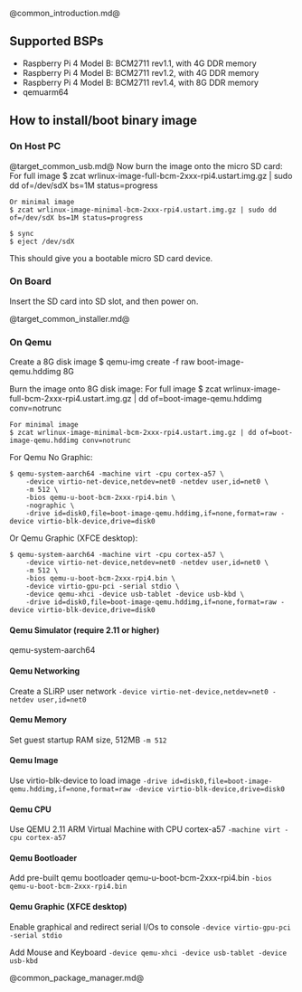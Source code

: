 @common_introduction.md@
## Supported BSPs
- Raspberry Pi 4 Model B: BCM2711 rev1.1, with 4G DDR memory
- Raspberry Pi 4 Model B: BCM2711 rev1.2, with 4G DDR memory
- Raspberry Pi 4 Model B: BCM2711 rev1.4, with 8G DDR memory
- qemuarm64

## How to install/boot binary image

### On Host PC
@target_common_usb.md@
Now burn the image onto the micro SD card:
    For full image
    $ zcat wrlinux-image-full-bcm-2xxx-rpi4.ustart.img.gz | sudo dd of=/dev/sdX bs=1M status=progress

    Or minimal image
    $ zcat wrlinux-image-minimal-bcm-2xxx-rpi4.ustart.img.gz | sudo dd of=/dev/sdX bs=1M status=progress

    $ sync
    $ eject /dev/sdX

This should give you a bootable micro SD card device.

### On Board
Insert the SD card into SD slot, and then power on.

@target_common_installer.md@
### On Qemu
Create a 8G disk image
    $ qemu-img create -f raw boot-image-qemu.hddimg 8G

Burn the image onto 8G disk image:
    For full image
    $ zcat wrlinux-image-full-bcm-2xxx-rpi4.ustart.img.gz | dd of=boot-image-qemu.hddimg conv=notrunc

    For minimal image
    $ zcat wrlinux-image-minimal-bcm-2xxx-rpi4.ustart.img.gz | dd of=boot-image-qemu.hddimg conv=notrunc

For Qemu No Graphic:

    $ qemu-system-aarch64 -machine virt -cpu cortex-a57 \
        -device virtio-net-device,netdev=net0 -netdev user,id=net0 \
        -m 512 \
        -bios qemu-u-boot-bcm-2xxx-rpi4.bin \
        -nographic \
        -drive id=disk0,file=boot-image-qemu.hddimg,if=none,format=raw -device virtio-blk-device,drive=disk0

Or Qemu Graphic (XFCE desktop):

    $ qemu-system-aarch64 -machine virt -cpu cortex-a57 \
        -device virtio-net-device,netdev=net0 -netdev user,id=net0 \
        -m 512 \
        -bios qemu-u-boot-bcm-2xxx-rpi4.bin \
        -device virtio-gpu-pci -serial stdio \
        -device qemu-xhci -device usb-tablet -device usb-kbd \
        -drive id=disk0,file=boot-image-qemu.hddimg,if=none,format=raw -device virtio-blk-device,drive=disk0

#### Qemu Simulator (require 2.11 or higher)
qemu-system-aarch64

#### Qemu Networking
Create a SLiRP user network
`-device virtio-net-device,netdev=net0 -netdev user,id=net0`

#### Qemu Memory
Set guest startup RAM size, 512MB
`-m 512`

#### Qemu Image
Use virtio-blk-device to load image
`-drive id=disk0,file=boot-image-qemu.hddimg,if=none,format=raw -device virtio-blk-device,drive=disk0`

#### Qemu CPU
Use QEMU 2.11 ARM Virtual Machine with CPU cortex-a57
`-machine virt -cpu cortex-a57`

#### Qemu Bootloader
Add pre-built qemu bootloader qemu-u-boot-bcm-2xxx-rpi4.bin
`-bios qemu-u-boot-bcm-2xxx-rpi4.bin`

#### Qemu Graphic (XFCE desktop)
Enable graphical and redirect serial I/Os to console
`-device virtio-gpu-pci -serial stdio`

Add Mouse and Keyboard
`-device qemu-xhci -device usb-tablet -device usb-kbd`

@common_package_manager.md@
